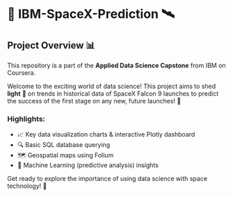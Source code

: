 # 🚀 IBM-SpaceX-Prediction 🛰️

## Project Overview 📊

This repository is a part of the **Applied Data Science Capstone** from IBM on Coursera. 

Welcome to the exciting world of data science!  This project aims to shed **light** 🌟 on trends in historical data of SpaceX Falcon 9 launches to predict the success of the first stage on any new, future launches! 🚀

### Highlights:
- 📈 Key data visualization charts & interactive Plotly dashboard
- 🔍 Basic SQL database querying
- 🗺️ Geospatial maps using Folium
- 🤖 Machine Learning (predictive analysis) insights

Get ready to explore the importance of using data science with space technology! 🌠

